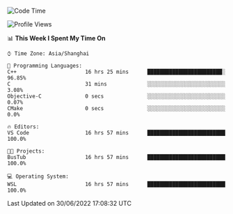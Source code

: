 <!--START_SECTION:waka-->
![Code Time](http://img.shields.io/badge/Code%20Time-152%20hrs%2018%20mins-blue)

![Profile Views](http://img.shields.io/badge/Profile%20Views-0-blue)

📊 **This Week I Spent My Time On** 

```text
⌚︎ Time Zone: Asia/Shanghai

💬 Programming Languages: 
C++                      16 hrs 25 mins      ████████████████████████░   96.85% 
C                        31 mins             ░░░░░░░░░░░░░░░░░░░░░░░░░   3.08% 
Objective-C              0 secs              ░░░░░░░░░░░░░░░░░░░░░░░░░   0.07% 
CMake                    0 secs              ░░░░░░░░░░░░░░░░░░░░░░░░░   0.0%

🔥 Editors: 
VS Code                  16 hrs 57 mins      █████████████████████████   100.0%

🐱‍💻 Projects: 
BusTub                   16 hrs 57 mins      █████████████████████████   100.0%

💻 Operating System: 
WSL                      16 hrs 57 mins      █████████████████████████   100.0%

```


 Last Updated on 30/06/2022 17:08:32 UTC
<!--END_SECTION:waka-->